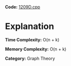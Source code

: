 **Code:** [1209D.cpp](./1209D.cpp)

# Explanation

**Time Complexity:** O(n + k)

**Memory Complexity:** O(n + k) 

**Category:** Graph Theory
